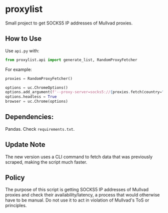 # proxylist
Small project to get SOCKS5 IP addresses of Mullvad proxies.

## How to Use
Use `api.py` with:
```python
from proxylist.api import generate_list, RandomProxyFetcher
```

For example:
```python
proxies = RandomProxyFetcher()

options = uc.ChromeOptions()
options.add_argument(f'--proxy-server=socks5://{proxies.fetch(country="Finland")}')
options.headless = True
browser = uc.Chrome(options)
```

## Dependencies: 
Pandas. Check `requirements.txt`.

## Update Note
The new version uses a CLI command to fetch data that was previously scraped, making
the script much faster.

## Policy
The purpose of this script is getting SOCKS5 IP addresses of Mullvad proxies
and check their availability/latency, a process that would otherwise
have to be manual. Do not use it to act in violation of Mullvad's ToS or principles.
